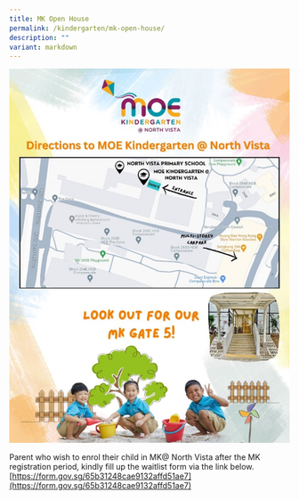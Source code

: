 ```yaml
---
title: MK Open House
permalink: /kindergarten/mk-open-house/
description: ""
variant: markdown
---
```

![](/images/MK/MKOPH/mkgate5poster.jpg)

Parent who wish to enrol their child in MK@ North Vista after the MK registration period, kindly fill up the waitlist form via the link below.
[https://form.gov.sg/65b31248cae9132affd51ae7](https://form.gov.sg/65b31248cae9132affd51ae7)